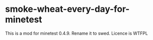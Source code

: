 smoke-wheat-every-day-for-minetest
==================================

This is a mod for minetest 0.4.9. Rename it to swed. Licence is WTFPL

